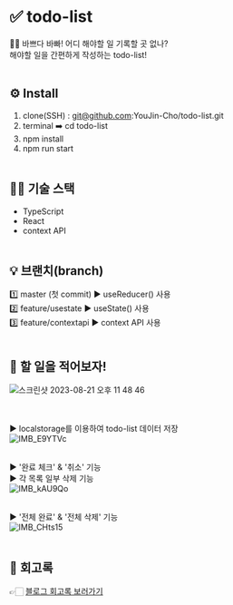 # ✅ todo-list

💁‍♀️ 바쁘다 바빠! 어디 해야할 일 기록할 곳 없나? <br>
해야할 일을 간편하게 작성하는 todo-list!
<br><br>

## ⚙️ Install
1. clone(SSH) : git@github.com:YouJin-Cho/todo-list.git
2. terminal ➡️ cd todo-list
3. npm install
4. npm run start
<br><br>

## 💪🏻 기술 스택
* TypeScript
* React
* context API
<br><br>

## 💡 브랜치(branch)
1️⃣ master (첫 commit) ▶️ useReducer() 사용 <br>
2️⃣ feature/usestate ▶️ useState() 사용 <br>
3️⃣ feature/contextapi ▶️ context API 사용 
<br><br>

## 📝 할 일을 적어보자!


![스크린샷 2023-08-21 오후 11 48 46](https://github.com/YouJin-Cho/todo-list/assets/122290134/107095c1-000b-4ca6-ae04-45187501c034)
<br><br><br>

▶️ localstorage를 이용하여 todo-list 데이터 저장 <br>
![IMB_E9YTVc](https://github.com/YouJin-Cho/todo-list/assets/122290134/68efbd39-70a6-4855-aede-49c4bac00256)
<br><br>

▶️ '완료 체크' & '취소' 기능 <br>
▶️ 각 목록 일부 삭제 기능 <br>
![IMB_kAU9Qo](https://github.com/YouJin-Cho/todo-list/assets/122290134/d4e69e99-2ae1-404b-b21d-b654512756e6)
<br><br>

▶️ '전체 완료' & '전체 삭제' 기능 <br>
![IMB_CHts15](https://github.com/YouJin-Cho/todo-list/assets/122290134/eadc103e-f9ab-47db-9f9f-157fa97366e7)
<br><br>

## 👀 회고록
👉🏻 <a href="https://cyjcyj.tistory.com/142" target="_blank">블로그 회고록 보러가기</a>
<br><br>
